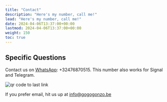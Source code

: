 ```yaml
---
title: "Contact"
description: "Here's my number, call me!"
lead: "Here's my number, call me!"
date: 2024-04-06T13:37:00+00:00
lastmod: 2024-04-06T13:37:00+00:00
weight: 150
toc: true
---
```

## Specific Questions

  Contact us on [WhatsApp](https://wa.me/32476870515): +32476870515. This number also works for Signal and Telegram.

![qr code to last link](/images/whatsappqr.png)

If you prefer email, hit us up at [info@gogogonzo.be](mailto:info@gogogonzo.be)
